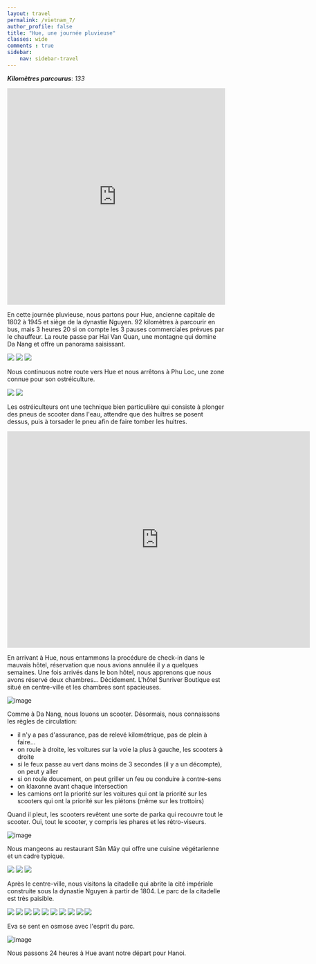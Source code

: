 ```yaml
---
layout: travel
permalink: /vietnam_7/
author_profile: false
title: "Hue, une journée pluvieuse"
classes: wide
comments : true
sidebar:
    nav: sidebar-travel
---
```


<!-- jQuery 1.8 or later, 33 KB -->
<script src="https://ajax.googleapis.com/ajax/libs/jquery/1.11.1/jquery.min.js"></script>

<!-- Fotorama from CDNJS, 19 KB -->
<link  href="https://cdnjs.cloudflare.com/ajax/libs/fotorama/4.6.4/fotorama.css" rel="stylesheet">
<script src="https://cdnjs.cloudflare.com/ajax/libs/fotorama/4.6.4/fotorama.js"></script>

***Kilomètres parcourus***: *133*

<iframe src="https://www.google.com/maps/d/u/0/embed?mid=1BobCHpp5BaGIXQJLgA1ID48IhYS5FF7D" width="100%" height="500" frameBorder="0"></iframe>

<br>

En cette journée pluvieuse, nous partons pour Hue, ancienne capitale de 1802 à 1945 et siège de la dynastie Nguyen. 92 kilomètres à parcourir en bus, mais 3 heures 20 si on compte les 3 pauses commerciales prévues par le chauffeur. La route passe par Hai Van Quan, une montagne qui domine Da Nang et offre un panorama saisissant. 

<div class="fotorama">
  <img src="https://drive.google.com/uc?id=1AwoWmXqz6vuZTnhIiu7qWaFf_bBlmvHZ">
  <img src="https://drive.google.com/uc?id=11H9cqSwqHMSXFWciV7joxKi9w9jF6Mbz">
  <img src="https://drive.google.com/uc?id=1DQFpRFMrXCe44eivS0MQCHzgrDVS2xb9">
</div>

Nous continuous notre route vers Hue et nous arrêtons à Phu Loc, une zone connue pour son ostréiculture. 

<div class="fotorama">
  <img src="https://drive.google.com/uc?id=131Zasjk7GaOqtLiliWW63xFcfDVOgl1f">
  <img src="https://drive.google.com/uc?id=1KIN3Uayd5ossdtQTe-CUSp4woyIqPX9K">
</div>

Les ostréiculteurs ont une technique bien particulière qui consiste à plonger des pneus de scooter dans l'eau, attendre que des huîtres se posent dessus, puis à torsader le pneu afin de faire tomber les huitres.

<iframe width="700" height="500" src="https://www.youtube.com/embed/lSxxkRLmPkM" frameborder="0" allow="accelerometer; autoplay; encrypted-media; gyroscope; picture-in-picture" allowfullscreen></iframe>

<br>

En arrivant à Hue, nous entammons la procédure de check-in dans le mauvais hôtel, réservation que nous avions annulée il y a quelques semaines. Une fois arrivés dans le bon hôtel, nous apprenons que nous avons réservé deux chambres...  Décidement. L'hôtel Sunriver Boutique est situé en centre-ville et les chambres sont spacieuses.

![image](https://drive.google.com/uc?id=10fDG0urGaYPBVmxO7e-DqR0WfhQ9LG2N)

Comme à Da Nang, nous louons un scooter. Désormais, nous connaissons les règles de circulation:
- il n'y a pas d'assurance, pas de relevé kilométrique, pas de plein à faire...
- on roule à droite, les voitures sur la voie la plus à gauche, les scooters à droite
- si le feux passe au vert dans moins de 3 secondes (il y a un décompte), on peut y aller
- si on roule doucement, on peut griller un feu ou conduire à contre-sens
- on klaxonne avant chaque intersection
- les camions ont la priorité sur les voitures qui ont la priorité sur les scooters qui ont la priorité sur les piétons (même sur les trottoirs)

Quand il pleut, les scooters revêtent une sorte de parka qui recouvre tout le scooter. Oui, tout le scooter, y compris les phares et les rétro-viseurs.

![image](https://drive.google.com/uc?id=1xiEPQInKT4cRq7Nx-ryfW_m3xixrwBDG)

Nous mangeons au restaurant Sân Mây qui offre une cuisine végétarienne et un cadre typique.

<div class="fotorama">
  <img src="https://drive.google.com/uc?id=1TTg-yXR6pSD0M4Zitm2XSRHrcgXJ5LYy">
  <img src="https://drive.google.com/uc?id=1U19t4GgXVYeMY8_YpsRvS_-4YILe4CBK">
  <img src="https://drive.google.com/uc?id=1oVufVFeNbtLmiTaJUfZK5FRvZvCuOfQM">
</div>

Après le centre-ville, nous visitons la citadelle qui abrite la cité impériale construite sous la dynastie Nguyen à partir de 1804. Le parc de la citadelle est très paisible.

<div class="fotorama">
  <img src="https://drive.google.com/uc?id=1y-ZiUQLaN7Olk95NeGhBAwqXLgwqQr0r">
  <img src="https://drive.google.com/uc?id=1zx35nwRm43isd0qV8GunDc-IhsifgAx0">
  <img src="https://drive.google.com/uc?id=1JA0F4f0MN-vETv60vSoKXmfLRYZ6bAtm">
  <img src="https://drive.google.com/uc?id=1yZE9TiUxGP6uiCL4v_Mnn8maGsvHw6uv">
  <img src="https://drive.google.com/uc?id=1ejSQlb-fJYQJuHavw2nuh0GTxxgR2LdL">
  <img src="https://drive.google.com/uc?id=1_rux760zogFqKNkKuxF6GRPcZBZbLDlY">
  <img src="https://drive.google.com/uc?id=1Hv5gE0D-kYzMagxUH-exdNlCRdWrKRj7">
  <img src="https://drive.google.com/uc?id=1d0XSn1lJ_Vdl4LxYb5NizdnAGJuF_hxZ">
  <img src="https://drive.google.com/uc?id=1Enh8DM_Jd4_OPdvVuL1IwZQvoFa3fP7T">
  <img src="https://drive.google.com/uc?id=1MqmelYhpxrA4GO-bZA55K_UOqs6luWwK">
</div>

Eva se sent en osmose avec l'esprit du parc.

![image](https://drive.google.com/uc?id=10jHQmCqM4k480WXONuOskgXxNfB4cKS7)

Nous passons 24 heures à Hue avant notre départ pour Hanoi.